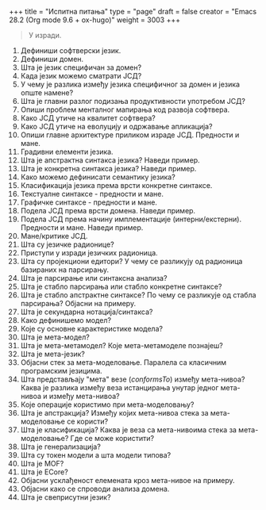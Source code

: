 +++
title = "Испитна питања"
type = "page"
draft = false
creator = "Emacs 28.2 (Org mode 9.6 + ox-hugo)"
weight = 3003
+++

> У изради.

1.  Дефиниши софтверски језик.
2.  Дефиниши домен.
3.  Шта је језик специфичан за домен?
4.  Када језик можемо сматрати ЈСД?
5.  У чему је разлика између језика специфичног за домен и језика опште намене?
6.  Шта је главни разлог подизања продуктивности употребом ЈСД?
7.  Опиши проблем менталног мапирања код развоја софтвера.
8.  Како ЈСД утиче на квалитет софтвера?
9.  Како ЈСД утиче на еволуцију и одржавање апликација?
10. Опиши главне архитектуре приликом израде ЈСД. Предности и мане.
11. Градивни елементи језика.
12. Шта је апстрактна синтакса језика? Наведи пример.
13. Шта је конкретна синтакса језика? Наведи пример.
14. Како можемо дефинисати семантику језика?
15. Класификација језика према врсти конкретне синтаксе.
16. Текстуалне синтаксе - предности и мане.
17. Графичке синтаксе - предности и мане.
18. Подела ЈСД према врсти домена. Наведи пример.
19. Подела ЈСД према начину имплементације (интерни/екстерни). Предности и мане. Наведи пример.
20. Мане/критике ЈСД.
21. Шта су језичке радионице?
22. Приступи у изради језичких радионица.
23. Шта су пројекциони едитори? У чему се разликују од радионица базираних на парсирању.
24. Шта је парсирање или синтаксна анализа?
25. Шта је стабло парсирања или стабло конкретне синтаксе?
26. Шта је стабло апстрактне синтаксе? По чему се разликује од стабла парсирања?
    Објасни на примеру.
27. Шта је секундарна нотација/синтакса?
28. Како дефинишемо модел?
29. Које су основне карактеристике модела?
30. Шта је мета-модел?
31. Шта је мета-метамодел? Које мета-метамоделе познајеш?
32. Шта је мета-језик?
33. Објасни стек за мета-моделовање. Паралела са класичним програмским језицима.
34. Шта представљају "мета" везе (_conformsTo_) између мета-нивоа? Каква је
    разлика између веза истанцирања унутар једног мета-нивоа и између
    мета-нивоа?
35. Које операције користимо при мета-моделовању?
36. Шта је апстракција? Између којих мета-нивоа стека за мета-моделовање се користи?
37. Шта је класификација? Каква је веза са мета-нивоима стека за
    мета-моделовање? Где се може користити?
38. Шта је генерализација?
39. Шта су токен модели а шта модели типова?
40. Шта је MOF?
41. Шта је ECore?
42. Објасни усклађеност елемената кроз мета-нивое на примеру.
43. Објасни како се спроводи анализа домена.
44. Шта је свеприсутни језик?
